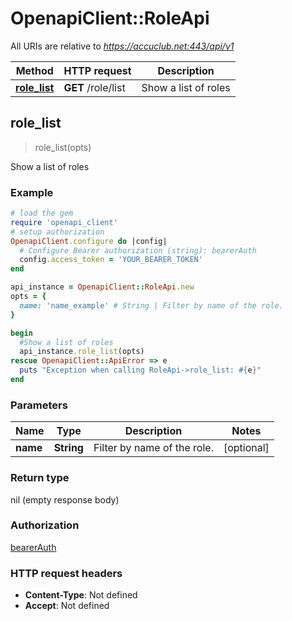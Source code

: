 # OpenapiClient::RoleApi

All URIs are relative to *https://accuclub.net:443/api/v1*

Method | HTTP request | Description
------------- | ------------- | -------------
[**role_list**](RoleApi.md#role_list) | **GET** /role/list | Show a list of roles



## role_list

> role_list(opts)

Show a list of roles

### Example

```ruby
# load the gem
require 'openapi_client'
# setup authorization
OpenapiClient.configure do |config|
  # Configure Bearer authorization (string): bearerAuth
  config.access_token = 'YOUR_BEARER_TOKEN'
end

api_instance = OpenapiClient::RoleApi.new
opts = {
  name: 'name_example' # String | Filter by name of the role.
}

begin
  #Show a list of roles
  api_instance.role_list(opts)
rescue OpenapiClient::ApiError => e
  puts "Exception when calling RoleApi->role_list: #{e}"
end
```

### Parameters


Name | Type | Description  | Notes
------------- | ------------- | ------------- | -------------
 **name** | **String**| Filter by name of the role. | [optional] 

### Return type

nil (empty response body)

### Authorization

[bearerAuth](../README.md#bearerAuth)

### HTTP request headers

- **Content-Type**: Not defined
- **Accept**: Not defined

